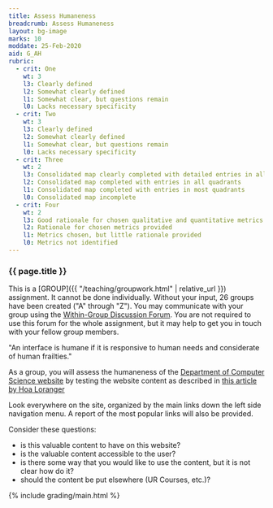 ```yaml
---
title: Assess Humaneness
breadcrumb: Assess Humaneness
layout: bg-image
marks: 10
moddate: 25-Feb-2020
aid: G_AH
rubric:
  - crit: One
    wt: 3
    l3: Clearly defined
    l2: Somewhat clearly defined
    l1: Somewhat clear, but questions remain
    l0: Lacks necessary specificity
  - crit: Two
    wt: 3
    l3: Clearly defined
    l2: Somewhat clearly defined
    l1: Somewhat clear, but questions remain
    l0: Lacks necessary specificity
  - crit: Three
    wt: 2
    l3: Consolidated map clearly completed with detailed entries in all quadrants
    l2: Consolidated map completed with entries in all quadrants
    l1: Consolidated map completed with entries in most quadrants
    l0: Consolidated map incomplete
  - crit: Four
    wt: 2
    l3: Good rationale for chosen qualitative and quantitative metrics provided
    l2: Rationale for chosen metrics provided
    l1: Metrics chosen, but little rationale provided
    l0: Metrics not identified
---
```

### {{ page.title }}

This is a [GROUP]({{ "/teaching/groupwork.html" | relative_url }}) assignment. It cannot be done individually. Without your input, 26 groups have been created ("A" through "Z"). You may communicate with your group using the [Within-Group Discussion Forum](https://urcourses.uregina.ca/mod/forum/view.php?id=908333). You are not required to use this forum for the whole assignment, but it may help to get you in touch with your fellow group members.

"An interface is humane if it is responsive to human needs and considerate of human frailties."

As a group, you will assess the humaneness of the [Department of Computer Science website](http://cs.uregina.ca) by testing the website content as described in [this article by Hoa Loranger](https://www.nngroup.com/articles/testing-content-websites/)

Look everywhere on the site, organized by the main links down the left side navigation menu. A report of the most popular links will also be provided.

Consider these questions:
* is this valuable content to have on this website?
* is the valuable content accessible to the user?
* is there some way that you would like to use the content, but it is not clear how do it?
* should the content be put elsewhere (UR Courses, etc.)?

{% include grading/main.html %}
